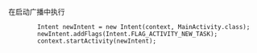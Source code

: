 在启动广播中执行

            Intent newIntent = new Intent(context, MainActivity.class);
            newIntent.addFlags(Intent.FLAG_ACTIVITY_NEW_TASK);
            context.startActivity(newIntent);
